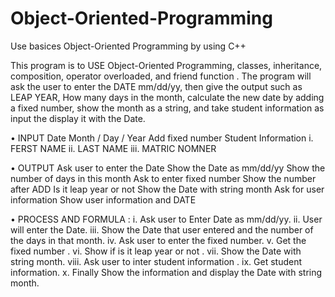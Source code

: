 # Object-Oriented-Programming
Use basices Object-Oriented Programming by using C++

This program is to USE Object-Oriented Programming, classes, inheritance, composition, operator overloaded, and friend function . 
The program will ask the user to enter the DATE mm/dd/yy, then give the output such as LEAP YEAR, How many days in the month, 
calculate the new date by adding a fixed number, show the month as a string, and take student information as input the display it with the Date.

• INPUT
 Date Month / Day / Year
 Add fixed number
 Student Information
  i. FERST NAME
  ii. LAST NAME
  iii. MATRIC NOMNER
  
• OUTPUT
  Ask user to enter the Date
  Show the Date as mm/dd/yy
  Show the number of days in this month
  Ask to enter fixed number
  Show the number after ADD
  Is it leap year or not
  Show the Date with string month
  Ask for user information
  Show user information and DATE
  
  
  • PROCESS AND FORMULA :
i. Ask user to Enter Date as mm/dd/yy.
ii. User will enter the Date.
iii. Show the Date that user entered and the number of the days in that month.
iv. Ask user to enter the fixed number.
v. Get the fixed number .
vi. Show if is it leap year or not .
vii. Show the Date with string month.
viii. Ask user to inter student information .
ix. Get student information.
x. Finally Show the information and display the Date with string month.
